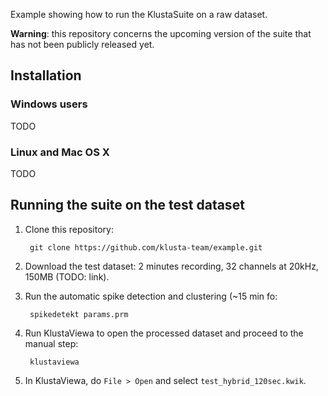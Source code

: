 Example showing how to run the KlustaSuite on a raw dataset.

**Warning**: this repository concerns the upcoming version of the suite that has not been publicly released yet.



## Installation

### Windows users

TODO

### Linux and Mac OS X

TODO



## Running the suite on the test dataset

1. Clone this repository:

        git clone https://github.com/klusta-team/example.git

2. Download the test dataset: 2 minutes recording, 32 channels at 20kHz, 150MB (TODO: link).

3. Run the automatic spike detection and clustering (~15 min fo:

        spikedetekt params.prm
        
4. Run KlustaViewa to open the processed dataset and proceed to the manual step:

        klustaviewa
        
5. In KlustaViewa, do `File > Open` and select `test_hybrid_120sec.kwik`.



